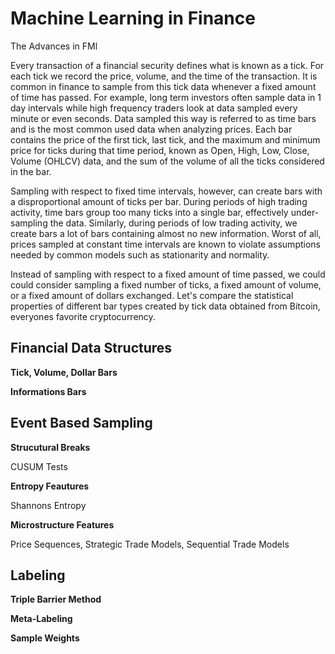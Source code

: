 # Machine Learning in Finance
The Advances in FMl

Every transaction of a financial security defines what is known as a tick. For each tick we record the price, volume, and the time of the transaction. It is common in finance to sample from this tick data whenever a fixed amount of time has passed. For example, long term investors often sample data in 1 day intervals while high frequency traders look at data sampled every minute or even seconds. Data sampled this way is referred to as time bars and is the most common used data when analyzing prices. Each bar contains the price of the first tick, last tick, and the maximum and minimum price for ticks during that time period, known as Open, High, Low, Close, Volume (OHLCV) data, and the sum of the volume of all the ticks considered in the bar.

Sampling with respect to fixed time intervals, however, can create bars with a disproportional amount of ticks per bar. During periods of high trading activity, time bars group too many ticks into a single bar, effectively under-sampling the data. Similarly, during periods of low trading activity, we create bars a lot of bars containing almost no new information. Worst of all, prices sampled at constant time intervals are known to violate assumptions needed by common models such as stationarity and normality.

Instead of sampling with respect to a fixed amount of time passed, we could could consider sampling a fixed number of ticks, a fixed amount of volume, or a fixed amount of dollars exchanged. Let's compare the statistical properties of different bar types created by tick data obtained from Bitcoin, everyones favorite cryptocurrency.

## Financial Data Structures

**Tick, Volume, Dollar Bars**

**Informations Bars**


## Event Based Sampling

**Strucutural Breaks**

CUSUM Tests

**Entropy Feautures**

Shannons Entropy

**Microstructure Features**

Price Sequences, Strategic Trade Models, Sequential Trade Models


## Labeling

**Triple Barrier Method**

**Meta-Labeling**

**Sample Weights**
